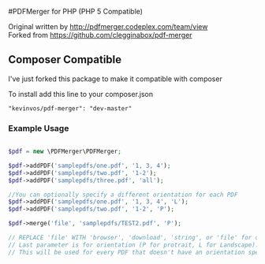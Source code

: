 #PDFMerger for PHP (PHP 5 Compatible)

Original written by http://pdfmerger.codeplex.com/team/view<br />
Forked from https://github.com/clegginabox/pdf-merger

## Composer Compatible

I've just forked this package to make it compatible with composer

To install add this line to your composer.json

```"kevinvos/pdf-merger": "dev-master"```

### Example Usage
```php

$pdf = new \PDFMerger\PDFMerger;

$pdf->addPDF('samplepdfs/one.pdf', '1, 3, 4');
$pdf->addPDF('samplepdfs/two.pdf', '1-2');
$pdf->addPDF('samplepdfs/three.pdf', 'all');

//You can optionally specify a different orientation for each PDF
$pdf->addPDF('samplepdfs/one.pdf', '1, 3, 4', 'L');
$pdf->addPDF('samplepdfs/two.pdf', '1-2', 'P');

$pdf->merge('file', 'samplepdfs/TEST2.pdf', 'P');

// REPLACE 'file' WITH 'browser', 'download', 'string', or 'file' for output options
// Last parameter is for orientation (P for protrait, L for Landscape). 
// This will be used for every PDF that doesn't have an orientation specified
```

